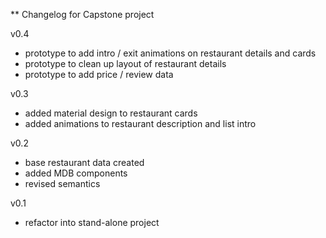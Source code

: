 ** Changelog for Capstone project

v0.4
- prototype to add intro / exit animations on restaurant details and cards
- prototype to clean up layout of restaurant details
- prototype to add price / review data 

v0.3
- added material design to restaurant cards
- added animations to restaurant description and list intro

v0.2
- base restaurant data created
- added MDB components
- revised semantics

v0.1
- refactor into stand-alone project